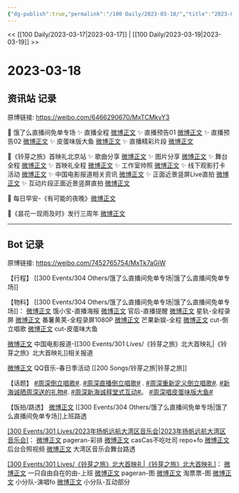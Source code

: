 ```yaml
---
{"dg-publish":true,"permalink":"/100 Daily/2023-03-18/","title":"2023-03-18","created":"2023-03-19T00:36:15.000+08:00","updated":"2023-04-11T14:46:31.000+08:00"}
---
```



<< [[100 Daily/2023-03-17\|2023-03-17]] | [[100 Daily/2023-03-19\|2023-03-19]] >>

# 2023-03-18

## 资讯站 记录

原博链接: https://weibo.com/6466290670/MxTCMkvY3

💫 饿了么直播间免单专场
✨ 直播全程 [微博正文](https://weibo.com/6466290670/4880767404219409)
✨ 直播预告01 [微博正文](https://weibo.com/6466290670/4880595894665498)
✨ 直播预告02 [微博正文](https://weibo.com/6466290670/4880594619600808)
✨ 皮蛋味版大鱼 [微博正文](https://weibo.com/6466290670/4880759872291219)
✨ 直播精彩片段 [微博正文](https://weibo.com/6466290670/4880726425605710)

💫《铃芽之旅》首映礼北京站
✨ 歌曲分享 [微博正文](https://weibo.com/6466290670/4880620562678571)
✨ 图片分享 [微博正文](https://weibo.com/6466290670/4880650295837778)
✨ 舞台全程 [微博正文](https://weibo.com/6466290670/4880576516982833)
✨ 首映礼全程 [微博正文](https://weibo.com/6466290670/4880569542642280)
✨ 工作室帅照 [微博正文](https://weibo.com/6466290670/4880574656023343)
✨ 线下观影打卡活动 [微博正文](https://weibo.com/6466290670/4880731500715666)
✨ 中国电影报道相关资讯 [微博正文](https://weibo.com/6466290670/4880760362506706)
✨ 正面近景竖屏Live直拍 [微博正文](https://weibo.com/6466290670/4880765571048024)
✨ 互动片段正面近景竖屏直拍 [微博正文](https://weibo.com/6466290670/4880785058828097)

💫 每日早安-《有可能的夜晚》[微博正文](https://weibo.com/6466290670/4880552580349970)

💫《昙花一现雨及时》发行三周年 [微博正文](https://weibo.com/6466290670/4880595173247403)

---
## Bot 记录

原博链接: https://weibo.com/7452765754/MxTk7aGiW

【行程】
[[300 Events/304 Others/饿了么直播间免单专场\|饿了么直播间免单专场]]

【物料】
[[300 Events/304 Others/饿了么直播间免单专场\|饿了么直播间免单专场]]：
[微博正文](http://weibo.com/2606197387/MxOfqrO6u) 饿小宝-直播海报
[微博正文](http://weibo.com/5248300719/MxOAsq0tU) 官后-直播提醒
[微博正文](http://weibo.com/6466290670/MxT80hHEZ) 星轨-全程录屏
[微博正文](http://weibo.com/1786590437/MxS9oeJrk) 番薯黄荚-全程录屏1080P
[微博正文](http://weibo.com/1591169702/MxRyWzPs6) 芒果新娱-全程
[微博正文](https://weibo.com/5291824241/MxRv94vzA) cut-倒立唱歌
[微博正文](https://weibo.com/5883814680/MxSOOoa5A) cut-皮蛋味大鱼

[微博正文](http://weibo.com/1261788454/MxRV6mFvh) 中国电影报道-[[300 Events/301 Lives/《铃芽之旅》北大首映礼\|《铃芽之旅》北大首映礼]]相关报道

[微博正文](https://weibo.com/2169129705/MxP5Tev6h) QQ音乐-春日季活动 [[200 Songs/铃芽之旅\|铃芽之旅]]

【话题】
[#周深倒立唱歌#](https://s.weibo.com/weibo?q=%23%E5%91%A8%E6%B7%B1%E5%80%92%E7%AB%8B%E5%94%B1%E6%AD%8C%23).
[#周深直播倒立唱歌#](https://s.weibo.com/weibo?q=%23%E5%91%A8%E6%B7%B1%E7%9B%B4%E6%92%AD%E5%80%92%E7%AB%8B%E5%94%B1%E6%AD%8C%23) .
[#周深重新定义倒立唱歌#](https://s.weibo.com/weibo?q=%23%E5%91%A8%E6%B7%B1%E9%87%8D%E6%96%B0%E5%AE%9A%E4%B9%89%E5%80%92%E7%AB%8B%E5%94%B1%E6%AD%8C%23).
[#新海诚晒周深送的礼物#](https://s.weibo.com/weibo?q=%23%E6%96%B0%E6%B5%B7%E8%AF%9A%E6%99%92%E5%91%A8%E6%B7%B1%E9%80%81%E7%9A%84%E7%A4%BC%E7%89%A9%23).
[#周深新海诚拜堂式互动#](https://s.weibo.com/weibo?q=%23%E5%91%A8%E6%B7%B1%E6%96%B0%E6%B5%B7%E8%AF%9A%E6%8B%9C%E5%A0%82%E5%BC%8F%E4%BA%92%E5%8A%A8%23)。
[#周深唱皮蛋味版大鱼#](https://s.weibo.com/weibo?q=%23%E5%91%A8%E6%B7%B1%E5%94%B1%E7%9A%AE%E8%9B%8B%E5%91%B3%E7%89%88%E5%A4%A7%E9%B1%BC%23)

【饭拍/路透】
[微博正文](http://weibo.com/7495641082/MxSm12yRc) [[300 Events/304 Others/饿了么直播间免单专场\|饿了么直播间免单专场]]上班路透

[[300 Events/301 Lives/2023年扬帆远航大湾区音乐会\|2023年扬帆远航大湾区音乐会]](补充)：
[微博正文](http://weibo.com/7633014126/MxOsa1iOC) pageran-彩排
[微博正文](http://weibo.com/5650744235/MxJMDFdLU) casCas不吃吐司 repo+fo
[微博正文](https://weibo.com/5122158435/MxNUb5k70) 后台合照视频
[微博正文](https://weibo.com/5122158435/MxOlUfCuy) 大湾区音乐会舞台路透

[[300 Events/301 Lives/《铃芽之旅》北大首映礼\|《铃芽之旅》北大首映礼]](补充)：
[微博正文](http://weibo.com/7454235626/MxH3m7Eyf) 一只自由自在的由-上班
[微博正文](http://weibo.com/7633014126/MxQrxDAy9) pageran-图
[微博正文](https://weibo.com/2095820504/MxPVbvGOH) 淘票票-图
[微博正文](http://weibo.com/5516625428/MxT2HFaKz) 小分队-演唱fo
[微博正文](https://weibo.com/5516625428/4880778821376049) 小分队-互动部分

